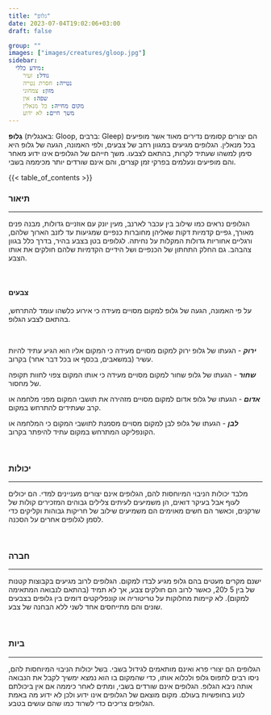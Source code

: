 ```yaml
---
title: "גלופ"
date: 2023-07-04T19:02:06+03:00
draft: false

group: ""
images: ["images/creatures/gloop.jpg"]
sidebar:
  מידע כללי:
    גודל: זעיר
    נטייה: חסרת נטייה
    מזון: צמחוני
    שפה: אין
    מקום מחייה: כל מנאלין
    משך חיים: לא ידוע
---
```


**גְלוּפּ** (באנגלית: Gloop, ברבים: Gleep) הם יצורים קסומים נדירים מאוד אשר מופיעים בכל מנאלין. הגלופים מגיעים במגוון רחב של צבעים, ולפי האמונה, הגעה של גלופ היא סימן למשהו שעתיד לקרות, בהתאם לצבעו. משך חייהם של הגלופים אינו ידוע מאחר והם מופיעים ונעלמים בפרקי זמן קצרים, והם אינם שורדים יותר מכיממה בשבי.

<!--more-->

{{< table_of_contents >}}

### תיאור

---

הגלופים נראים כמו שילוב בין עכבר לארנב, מעין יונק עם אוזניים גדולות, מבנה פנים מאורך, גפיים קדמיות דקות שאליהן מחוברות כנפיים שמגיעות עד לזנב הארוך שלהם, ורגליים אחוריות גדולות המקלות על נחיתה. לגלופים בטן בצבע בהיר, בדרך כלל בגוון צהבהב. גם החלק התחתון של הכנפיים ושל הידיים הקדמיות שלהם חולקים את אותו הצבע.

&nbsp;

#### צבעים

על פי האמונה, הגעה של גלופ למקום מסויים מעידה כי אירוע כלשהו עומד להתרחש, בהתאם לצבע הגלופ.

&nbsp;

_**ירוק**_ - הגעתו של גלופ ירוק למקום מסויים מעידה כי המקום אליו הוא הגיע עתיד להיות עשיר (במשאבים, בכסף או בכל דבר אחר) בקרוב.

**_שחור_** - הגעתו של גלופ שחור למקום מסויים מעידה כי אותו המקום צפוי לחוות תקופה של מחסור.

**_אדום_** - הגעתו של גלופ אדום למקום מסויים מזהירה את תושבי המקום מפני מלחמה או קרב שעתידים להתרחש במקום.

**_לבן_** - הגעתו של גלופ לבן למקום מסויים מסמנת לתושבי המקום כי המלחמה או הקונפליקט המתרחש במקום עתיד להיפתר בקרוב.

&nbsp;

### יכולות

---

מלבד יכולות הניבוי המיוחסות להם, הגלופים אינם יצורים מעניינים למדי. הם יכולים לעוף אבל בעיקר דואים, הן משמיעים לעיתים צלילים גבוהים המזכירים קולות של שרקנים, וכאשר הם חשים מאוימים הם משמיעים שילוב של חריקות גבוהות וקליקים כדי לסמן לגלופים אחרים על הסכנה.

&nbsp;

### חברה

---

ישנם מקרים מעטים בהם גלופ מגיע לבדו למקום. הגלופים לרוב מגיעים בקבוצות קטנות של בין 5 ל20, כאשר לרוב הם חולקים צבע, אך לא תמיד (בהתאם לנבואה המתאימה למקום). לא קיימות מחלוקות על טריטוריה או קונפליקטים דומים בין גלופים בצבעים שונים והם מתייחסים אחד לשני ללא הבחנה של צבע.

&nbsp;

### ביות

---

הגלופים הם יצורי פרא ואינם מותאמים לגידול בשבי. בשל יכולות הניבוי המיוחסות להם, ניסו רבים לתפוס גלופ ולכלוא אותו, כדי שהמקום בו הוא נמצא ימשיך לקבל את הנבואה אותה ניבא הגלופ. הגלופים אינם שורדים בשבי, ומתים לאחר כיממה אם אין ביכולתם לנוע בחופשיות בעולם. מקום מוצאם של הגלופים אינו ידוע ולכן לא ידוע מה באמת הגלופים צריכים כדי לשרוד כמו שהם עושים בטבע.
